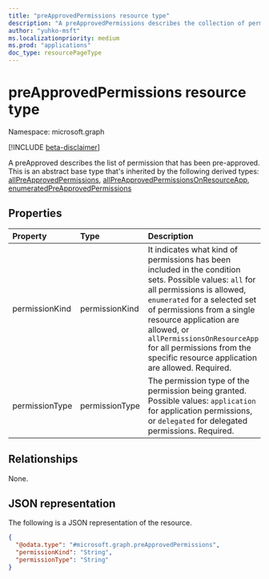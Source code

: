 ```yaml
---
title: "preApprovedPermissions resource type"
description: "A preApprovedPermissions describes the collection of permission that has been preApproved"
author: "yuhko-msft"
ms.localizationpriority: medium
ms.prod: "applications"
doc_type: resourcePageType
---
```


# preApprovedPermissions resource type

Namespace: microsoft.graph

[!INCLUDE [beta-disclaimer](../../includes/beta-disclaimer.md)]

A preApproved describes the list of permission that has been pre-approved. This is an abstract base type that's inherited by the following derived types: [allPreApprovedPermissions](allPreApprovedPermissions.md), [allPreApprovedPermissionsOnResourceApp](allPreApprovedPermissionsOnResourceApp.md), [enumeratedPreApprovedPermissions](enumeratedPreApprovedPermissions.md)

## Properties
|Property|Type|Description|
|:---|:---|:---|
|permissionKind|permissionKind| It indicates what kind of permissions has been included in the condition sets. Possible values: `all` for all  permissions is allowed, `enumerated` for a selected set of permissions from a single resource application are allowed, or `allPermissionsOnResourceApp` for all permissions from the specific resource application are allowed. Required.|
|permissionType|permissionType|The permission type of the permission being granted. Possible values: `application` for application permissions, or `delegated` for delegated permissions. Required.|

## Relationships
None.

## JSON representation
The following is a JSON representation of the resource.
<!-- {
  "blockType": "resource",
  "@odata.type": "microsoft.graph.preApprovedPermissions"
}
-->
``` json
{
  "@odata.type": "#microsoft.graph.preApprovedPermissions",
  "permissionKind": "String",
  "permissionType": "String"
}
```

